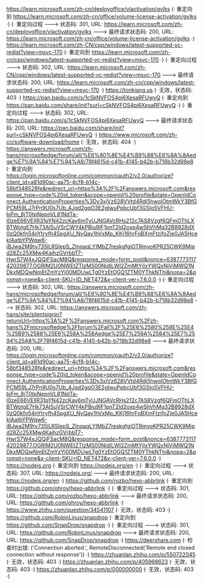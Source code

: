 https://learn.microsoft.com/zh-cn/deployoffice/vlactivation/gvlks (· 重定向到 https://learn.microsoft.com/zh-cn/office/volume-license-activation/gvlks ·)
(· 重定向过程 ---> 状态码: 301, URL: https://learn.microsoft.com/zh-cn/deployoffice/vlactivation/gvlks ---> 最终请求状态码: 200, URL: https://learn.microsoft.com/zh-cn/office/volume-license-activation/gvlks ·)
https://learn.microsoft.com/zh-CN/cpp/windows/latest-supported-vc-redist?view=msvc-170 (· 重定向到 https://learn.microsoft.com/zh-cn/cpp/windows/latest-supported-vc-redist?view=msvc-170 ·)
(· 重定向过程 ---> 状态码: 302, URL: https://learn.microsoft.com/zh-CN/cpp/windows/latest-supported-vc-redist?view=msvc-170 ---> 最终请求状态码: 200, URL: https://learn.microsoft.com/zh-cn/cpp/windows/latest-supported-vc-redist?view=msvc-170 ·)
https://tonkiang.us (· 无效，状态码: 403 ·)
https://pan.baidu.com/s/1cSkNVFOS4pi6XesaRFUwyQ (· 重定向到 https://pan.baidu.com/share/init?surl=cSkNVFOS4pi6XesaRFUwyQ ·)
(· 重定向过程 ---> 状态码: 302, URL: https://pan.baidu.com/s/1cSkNVFOS4pi6XesaRFUwyQ ---> 最终请求状态码: 200, URL: https://pan.baidu.com/share/init?surl=cSkNVFOS4pi6XesaRFUwyQ ·)
https://www.microsoft.com/zh-cn/software-download/home (· 无效，状态码: 404 ·)
https://answers.microsoft.com/zh-hans/microsoftedge/forum/all/%E6%80%8E%E4%B9%88%E6%8A%8Aedge%E7%9A%84%E7%94%A8/78f4615d-c41b-4145-b42b-b718b32d98e8 (· 重定向到 https://login.microsoftonline.com/common/oauth2/v2.0/authorize?client_id=a81d90ac-aa75-4cf8-b14c-58bf348528fe&redirect_uri=https%3A%2F%2Fanswers.microsoft.com&response_type=code%20id_token&scope=openid%20profile&state=OpenIdConnect.AuthenticationProperties%3Dy3xiVz628VVtd4Rdj5hwoIOtmWkY3BfGPCM59LJ7rPn9U0s7Ub_4Jqd2gqO3E2gIwuPpbcUbf3GSIo5VFHU-biFm_8jT0tpNepnVL81NdTa-l0zeE66VEIlR31pYN42zcKav6mTyUJNGAVcRHs212c7AS8Vzgf6QFmOThLXBTWotgE7Hk73AlSuVSrCWY4kPBiu9IF1pnT2ld2oxp4wShVhMq32B8928dX0zQ0kfn54nYtryfh4SpgXU_NyQay1hVxMp_KKj16hrFoBXmFtzjfoZje0JA5HcekIAatbYPWqw6-iBJwa2M9ty735lLRSIepS_ZInqaqLYIMbZ7reskgfgiOTRmyoKPR25CWK9Mipd28Zc25XMw4KaihzGVrbbT7-HwrS7W4xJQQjFSacM8Q&response_mode=form_post&nonce=638777311742029877.OGRlM2U0NWEtZTIzMS00NjdlLWI2ZmMtYjIxYWQxNjVjMWQ1NDkxMDQwNmEtZmYzYi00MDUwLTg0YzEtOGQ1ZTM0YThkNThi&nopa=2&prompt=none&x-client-SKU=ID_NET472&x-client-ver=7.6.0.0 ·)
(· 重定向过程 ---> 状态码: 302, URL: https://answers.microsoft.com/zh-hans/microsoftedge/forum/all/%E6%80%8E%E4%B9%88%E6%8A%8Aedge%E7%9A%84%E7%94%A8/78f4615d-c41b-4145-b42b-b718b32d98e8 ---> 状态码: 302, URL: https://answers.microsoft.com/zh-hans/site/silentsignin?returnUrl=https%3A%2F%2Fanswers.microsoft.com%2Fzh-hans%2Fmicrosoftedge%2Fforum%2Fall%2F%25E6%2580%258E%25E4%25B9%2588%25E6%258A%258Aedge%25E7%259A%2584%25E7%2594%25A8%2F78f4615d-c41b-4145-b42b-b718b32d98e8 ---> 最终请求状态码: 200, URL: https://login.microsoftonline.com/common/oauth2/v2.0/authorize?client_id=a81d90ac-aa75-4cf8-b14c-58bf348528fe&redirect_uri=https%3A%2F%2Fanswers.microsoft.com&response_type=code%20id_token&scope=openid%20profile&state=OpenIdConnect.AuthenticationProperties%3Dy3xiVz628VVtd4Rdj5hwoIOtmWkY3BfGPCM59LJ7rPn9U0s7Ub_4Jqd2gqO3E2gIwuPpbcUbf3GSIo5VFHU-biFm_8jT0tpNepnVL81NdTa-l0zeE66VEIlR31pYN42zcKav6mTyUJNGAVcRHs212c7AS8Vzgf6QFmOThLXBTWotgE7Hk73AlSuVSrCWY4kPBiu9IF1pnT2ld2oxp4wShVhMq32B8928dX0zQ0kfn54nYtryfh4SpgXU_NyQay1hVxMp_KKj16hrFoBXmFtzjfoZje0JA5HcekIAatbYPWqw6-iBJwa2M9ty735lLRSIepS_ZInqaqLYIMbZ7reskgfgiOTRmyoKPR25CWK9Mipd28Zc25XMw4KaihzGVrbbT7-HwrS7W4xJQQjFSacM8Q&response_mode=form_post&nonce=638777311742029877.OGRlM2U0NWEtZTIzMS00NjdlLWI2ZmMtYjIxYWQxNjVjMWQ1NDkxMDQwNmEtZmYzYi00MDUwLTg0YzEtOGQ1ZTM0YThkNThi&nopa=2&prompt=none&x-client-SKU=ID_NET472&x-client-ver=7.6.0.0 ·)
https://nodejs.org (· 重定向到 https://nodejs.org/en ·)
(· 重定向过程 ---> 状态码: 307, URL: https://nodejs.org/ ---> 最终请求状态码: 200, URL: https://nodejs.org/en ·)
https://github.com/rozbo/hexo-abbrlink (· 重定向到 https://github.com/ohroy/hexo-abbrlink ·)
(· 重定向过程 ---> 状态码: 301, URL: https://github.com/rozbo/hexo-abbrlink ---> 最终请求状态码: 200, URL: https://github.com/ohroy/hexo-abbrlink ·)
https://www.zhihu.com/question/34541107 (· 无效，状态码: 403 ·)
https://github.com/RobinLinus/snapdrop (· 重定向到 https://github.com/SnapDrop/snapdrop ·)
(· 重定向过程 ---> 状态码: 301, URL: https://github.com/RobinLinus/snapdrop ---> 最终请求状态码: 200, URL: https://github.com/SnapDrop/snapdrop ·)
https://deershare.com (· 检查时出错: ('Connection aborted.', RemoteDisconnected('Remote end closed connection without response')) ·)
https://zhuanlan.zhihu.com/p/550722045 (· 无效，状态码: 403 ·)
https://zhuanlan.zhihu.com/p/405968623 (· 无效，状态码: 403 ·)
https://zhuanlan.zhihu.com/p/000000000 (· 无效，状态码: 403 ·)
